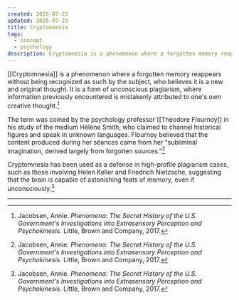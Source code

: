 ```yaml
---
created: 2025-07-23
updated: 2025-07-23
title: Cryptomnesia
tags:
  - concept
  - psychology
description: Cryptomnesia is a phenomenon where a forgotten memory reappears without being recognized as such by the subject, who believes it is a new and original thought.
---
```


[[Cryptomnesia]] is a phenomenon where a forgotten memory reappears without being recognized as such by the subject, who believes it is a new and original thought. It is a form of unconscious plagiarism, where information previously encountered is mistakenly attributed to one's own creative thought.[^1]

The term was coined by the psychology professor [[Théodore Flournoy]] in his study of the medium Hélène Smith, who claimed to channel historical figures and speak in unknown languages. Flournoy believed that the content produced during her séances came from her "subliminal imagination, derived largely from forgotten sources."[^1]

Cryptomnesia has been used as a defense in high-profile plagiarism cases, such as those involving Helen Keller and Friedrich Nietzsche, suggesting that the brain is capable of astonishing feats of memory, even if unconsciously.[^1]

---

[^1]: Jacobsen, Annie. *Phenomena: The Secret History of the U.S. Government's Investigations into Extrasensory Perception and Psychokinesis*. Little, Brown and Company, 2017.
